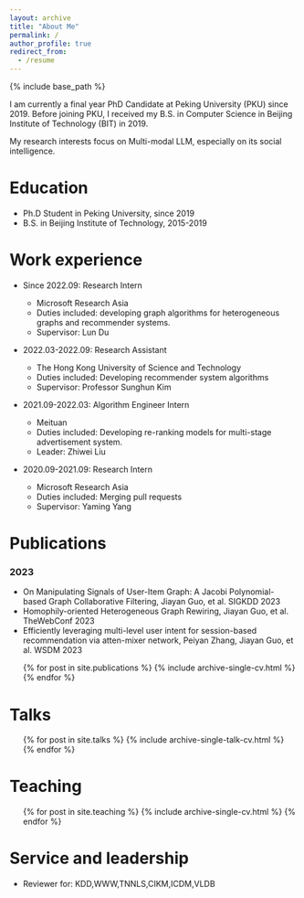 ```yaml
---
layout: archive
title: "About Me"
permalink: /
author_profile: true
redirect_from:
  - /resume
---
```


{% include base_path %}

I am currently a final year PhD Candidate at Peking University (PKU) since 2019. Before joining PKU, I received my B.S. in Computer Science in Beijing Institute of Technology (BIT) in 2019. 

My research interests focus on Multi-modal LLM, especially on its social intelligence. 

Education
======
* Ph.D Student in Peking University, since 2019
* B.S. in Beijing Institute of Technology, 2015-2019

Work experience
======
* Since 2022.09: Research Intern
  * Microsoft Research Asia
  * Duties included: developing graph algorithms for heterogeneous graphs and recommender systems.
  * Supervisor: Lun Du

* 2022.03-2022.09: Research Assistant
  * The Hong Kong University of Science and Technology
  * Duties included: Developing recommender system algorithms
  * Supervisor: Professor Sunghun Kim

* 2021.09-2022.03: Algorithm Engineer Intern
  * Meituan
  * Duties included: Developing re-ranking models for multi-stage advertisement system.
  * Leader: Zhiwei Liu

* 2020.09-2021.09: Research Intern
  * Microsoft Research Asia
  * Duties included: Merging pull requests
  * Supervisor: Yaming Yang
  
Publications
======
### 2023
  * On Manipulating Signals of User-Item Graph: A Jacobi Polynomial-based Graph Collaborative Filtering, Jiayan Guo, et al. SIGKDD 2023
  * Homophily-oriented Heterogeneous Graph Rewiring, Jiayan Guo, et al. TheWebConf 2023
  * Efficiently leveraging multi-level user intent for session-based recommendation via atten-mixer network, Peiyan Zhang, Jiayan Guo, et al. WSDM 2023
  <ul>{% for post in site.publications %}
    {% include archive-single-cv.html %}
  {% endfor %}</ul>
  
Talks
======
  <ul>{% for post in site.talks %}
    {% include archive-single-talk-cv.html %}
  {% endfor %}</ul>
  
Teaching
======
  <ul>{% for post in site.teaching %}
    {% include archive-single-cv.html %}
  {% endfor %}</ul>
  
Service and leadership
======
* Reviewer for: KDD,WWW,TNNLS,CIKM,ICDM,VLDB
